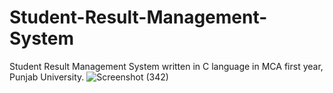 # Student-Result-Management-System
Student Result Management System written in C language in MCA first year, Punjab University.
![Screenshot (342)](https://user-images.githubusercontent.com/62142963/82190456-aaa8c300-990e-11ea-91f0-eade17f757d1.png)
